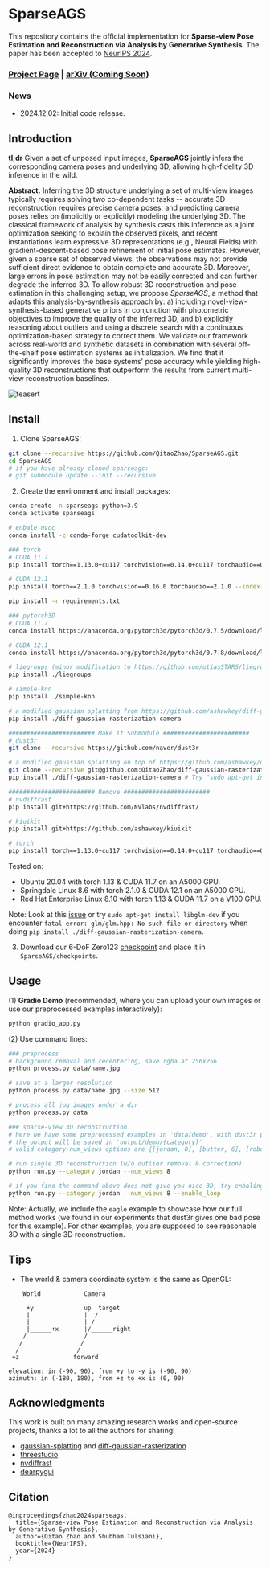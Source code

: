 # SparseAGS

This repository contains the official implementation for **Sparse-view Pose Estimation and Reconstruction via Analysis by Generative Synthesis**. The paper has been accepted to [NeurIPS 2024](https://neurips.cc/Conferences/2024).

### [Project Page](https://qitaozhao.github.io/SparseAGS) | [arXiv (Coming Soon)](https://qitaozhao.github.io/SparseAGS)

### News

- 2024.12.02: Initial code release.

## Introduction

**tl;dr** Given a set of unposed input images, **SparseAGS** jointly infers the corresponding camera poses and underlying 3D, allowing high-fidelity 3D inference in the wild.

**Abstract.** Inferring the 3D structure underlying a set of multi-view images typically requires solving two co-dependent tasks -- accurate 3D reconstruction requires precise camera poses, and predicting camera poses relies on (implicitly or explicitly) modeling the underlying 3D. The classical framework of analysis by synthesis casts this inference as a joint optimization seeking to explain the observed pixels, and recent instantiations learn expressive 3D representations (e.g., Neural Fields) with gradient-descent-based pose refinement of initial pose estimates. However, given a sparse set of observed views, the observations may not provide sufficient direct evidence to obtain complete and accurate 3D. Moreover, large errors in pose estimation may not be easily corrected and can further degrade the inferred 3D. To allow robust 3D reconstruction and pose estimation in this challenging setup, we propose *SparseAGS*, a method that adapts this analysis-by-synthesis approach by: a) including novel-view-synthesis-based generative priors in conjunction with photometric objectives to improve the quality of the inferred 3D, and b) explicitly reasoning about outliers and using a discrete search with a continuous optimization-based strategy to correct them. We validate our framework across real-world and synthetic datasets in combination with several off-the-shelf pose estimation systems as initialization. We find that it significantly improves the base systems' pose accuracy while yielding high-quality 3D reconstructions that outperform the results from current multi-view reconstruction baselines.

![teasert](assets/teaser.gif)

## Install

1. Clone SparseAGS:

```bash
git clone --recursive https://github.com/QitaoZhao/SparseAGS.git
cd SparseAGS
# if you have already cloned sparseags:
# git submodule update --init --recursive
```

2. Create the environment and install packages:

```bash
conda create -n sparseags python=3.9
conda activate sparseags

# enbale nvcc
conda install -c conda-forge cudatoolkit-dev

### torch
# CUDA 11.7
pip install torch==1.13.0+cu117 torchvision==0.14.0+cu117 torchaudio==0.13.0 --extra-index-url https://download.pytorch.org/whl/cu117

# CUDA 12.1
pip install torch==2.1.0 torchvision==0.16.0 torchaudio==2.1.0 --index-url https://download.pytorch.org/whl/cu121

pip install -r requirements.txt

### pytorch3D
# CUDA 11.7
conda install https://anaconda.org/pytorch3d/pytorch3d/0.7.5/download/linux-64/pytorch3d-0.7.5-py39_cu117_pyt1130.tar.bz2

# CUDA 12.1
conda install https://anaconda.org/pytorch3d/pytorch3d/0.7.8/download/linux-64/pytorch3d-0.7.8-py39_cu121_pyt210.tar.bz2

# liegroups (minor modification to https://github.com/utiasSTARS/liegroups)
pip install ./liegroups

# simple-knn
pip install ./simple-knn

# a modified gaussian splatting from https://github.com/ashawkey/diff-gaussian-rasterization, which enables camera pose optimization
pip install ./diff-gaussian-rasterization-camera 

######################## Make it Submodule ########################
# dust3r
git clone --recursive https://github.com/naver/dust3r

# a modified gaussian splatting on top of https://github.com/ashawkey/diff-gaussian-rasterization, which enables camera pose optimization
git clone --recursive git@github.com:QitaoZhao/diff-gaussian-rasterization-camera.git
pip install ./diff-gaussian-rasterization-camera # Try "sudo apt-get install libglm-dev" if you encounter "fatal error: glm/glm.hpp: No such file or directory"

######################## Remove ########################
# nvdiffrast
pip install git+https://github.com/NVlabs/nvdiffrast/

# kiuikit
pip install git+https://github.com/ashawkey/kiuikit

# torch
pip install torch==1.13.0+cu117 torchvision==0.14.0+cu117 torchaudio==0.13.0 --extra-index-url https://download.pytorch.org/whl/cu117
```

Tested on:

- Ubuntu 20.04 with torch 1.13 & CUDA 11.7 on an A5000 GPU.
- Springdale Linux 8.6 with torch 2.1.0 & CUDA 12.1 on an A5000 GPU.
- Red Hat Enterprise Linux 8.10 with torch 1.13 & CUDA 11.7 on a V100 GPU.

Note: Look at this [issue](https://github.com/graphdeco-inria/gaussian-splatting/issues/993) or try `sudo apt-get install libglm-dev` if you encounter `fatal error: glm/glm.hpp: No such file or directory` when doing `pip install ./diff-gaussian-rasterization-camera`. 

3. Download our 6-DoF Zero123 [checkpoint](https://drive.google.com/file/d/1JJ4wjaJ4IkUERRZYRrlNoQ-tXvftEYJD/view?usp=sharing) and place it in `SparseAGS/checkpoints`.

## Usage

(1) **Gradio Demo** (recommended, where you can upload your own images or use our preprocessed examples interactively):

```bash
python gradio_app.py
```

(2) Use command lines:

```bash
### preprocess
# background removal and recentering, save rgba at 256x256
python process.py data/name.jpg

# save at a larger resolution
python process.py data/name.jpg --size 512

# process all jpg images under a dir
python process.py data

### sparse-view 3D reconstruction
# here we have some preprocessed examples in 'data/demo', with dust3r pose initialization
# the output will be saved in 'output/demo/{category}'
# valid category-num_views options are {[jordan, 8], [butter, 6], [robot, 8], [eagle, 8]}

# run single 3D reconstruction (w/o outlier removal & correction)
python run.py --category jordan --num_views 8 

# if you find the command above does not give you nice 3D, try enbaling loop-based outlier removal & correction (which takes more time)
python run.py --category jordan --num_views 8 --enable_loop
```

Note: Actually, we include the `eagle` example to showcase how our full method works (we found in our experiments that dust3r gives one bad pose for this example). For other examples, you are supposed to see reasonable 3D with a single 3D reconstruction.

## Tips

* The world & camera coordinate system is the same as OpenGL:
```
    World            Camera        
  
     +y              up  target                                              
     |               |  /                                            
     |               | /                                                
     |______+x       |/______right                                      
    /                /         
   /                /          
  /                /           
 +z               forward           

elevation: in (-90, 90), from +y to -y is (-90, 90)
azimuth: in (-180, 180), from +z to +x is (0, 90)
```

## Acknowledgments

This work is built on many amazing research works and open-source projects, thanks a lot to all the authors for sharing!

- [gaussian-splatting](https://github.com/graphdeco-inria/gaussian-splatting) and [diff-gaussian-rasterization](https://github.com/graphdeco-inria/diff-gaussian-rasterization)
- [threestudio](https://github.com/threestudio-project/threestudio)
- [nvdiffrast](https://github.com/NVlabs/nvdiffrast)
- [dearpygui](https://github.com/hoffstadt/DearPyGui)

## Citation

```
@inproceedings{zhao2024sparseags,
  title={Sparse-view Pose Estimation and Reconstruction via Analysis by Generative Synthesis}, 
  author={Qitao Zhao and Shubham Tulsiani},
  booktitle={NeurIPS},
  year={2024}
}
```

